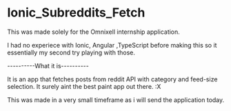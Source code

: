 # Ionic_Subreddits_Fetch

This was made solely for the Omnixell internship application.

I had no experiece with Ionic, Angular ,TypeScript before making this so it essentially my second try playing with those.

----------What it is----------

It is an app that fetches posts from reddit API with category and feed-size selection. 
It surely aint the best paint app out there. :X

This was made in a very small timeframe as i will send the application today.
